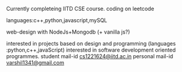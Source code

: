Currently completeing IITD CSE course.
coding on leetcode

languages:c++,python,javascript,mySQL

web-design with NodeJs+Mongodb (+ vanilla js?)


interested in projects based on design and programming (languages :python,c++,javaScript)
interested in software development oriented programmes.
student mail-id cs1221624@iitd.ac.in 
personal mail-id varshil1341@gmail.com


